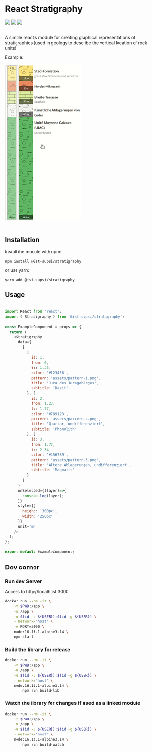 # React Stratigraphy

<img src="https://img.shields.io/npm/l/@ist-supsi/stratigraphy">
<img src="https://img.shields.io/npm/v/@ist-supsi/stratigraphy">
<img src="https://img.shields.io/bundlephobia/minzip/@ist-supsi/stratigraphy">

<br/>
<br/>

A simple reactjs module for creating graphical representations of stratigraphies (used in geology to describe the vertical location of rock units).


Example:

<img src="assets/screenshot.gif" alt="Printscreen" width="250px">

<br/>
<br/>

## Installation

Install the module with npm:

```
npm install @ist-supsi/stratigraphy
```

or use yarn:

```
yarn add @ist-supsi/stratigraphy
```

## Usage

```javascript

import React from 'react';
import { Stratigraphy } from '@ist-supsi/stratigraphy';

const ExampleComponent = props => {
  return (
    <Stratigraphy
      data={
        [
          {
            id: 1,
            from: 0,
            to: 1.23,
            color: '#123456',
            pattern: 'assets/pattern-1.png',
            title: 'Jura des Juragebirges',
            subtitle: 'Dazit'
          }, {
            id: 2,
            from: 1.23,
            to: 1.77,
            color: '#789123',
            pattern: 'assets/pattern-2.png',
            title: 'Quartar, undifferenziert',
            subtitle: 'Phonolith'
          }, {
            id: 3,
            from: 1.77,
            to: 2.34,
            color: '#456789',
            pattern: 'assets/pattern-3.png',
            title: 'Altere Ablagerungen, undifferenziert',
            subtitle: 'Magmatit'
          }
        ]
      }
      onSelected={(layer)=>{
        console.log(layer);
      }}
      style={{
        height: '300px',
        width: '250px'
      }}
      unit='m'
    />
  );
};

export default ExampleComponent;

```

## Dev corner

### Run dev Server

Access to http://localhost:3000

```bash
docker run --rm -it \
    -v $PWD:/app \
    -w /app \
    -u $(id -u ${USER}):$(id -g ${USER}) \
    --network="host" \
    -e PORT=3000 \
    node:16.13.1-alpine3.14 \
    npm start
```

### Build the library for release

```bash
docker run --rm -it \
    -v $PWD:/app \
    -w /app \
    -u $(id -u ${USER}):$(id -g ${USER}) \
    --network="host" \
    node:16.13.1-alpine3.14 \
        npm run build-lib
```


### Watch the library for changes if used as a linked module

```bash
docker run --rm -it \
    -v $PWD:/app \
    -w /app \
    -u $(id -u ${USER}):$(id -g ${USER}) \
    --network="host" \
    node:16.13.1-alpine3.14 \
        npm run build-watch
```